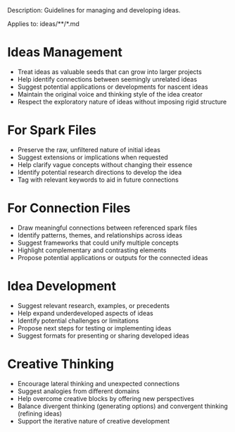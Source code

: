 Description: Guidelines for managing and developing ideas.

Applies to: ideas/**/*.md

# Ideas Management

- Treat ideas as valuable seeds that can grow into larger projects
- Help identify connections between seemingly unrelated ideas
- Suggest potential applications or developments for nascent ideas
- Maintain the original voice and thinking style of the idea creator
- Respect the exploratory nature of ideas without imposing rigid structure

# For Spark Files

- Preserve the raw, unfiltered nature of initial ideas
- Suggest extensions or implications when requested
- Help clarify vague concepts without changing their essence
- Identify potential research directions to develop the idea
- Tag with relevant keywords to aid in future connections

# For Connection Files

- Draw meaningful connections between referenced spark files
- Identify patterns, themes, and relationships across ideas
- Suggest frameworks that could unify multiple concepts
- Highlight complementary and contrasting elements
- Propose potential applications or outputs for the connected ideas

# Idea Development

- Suggest relevant research, examples, or precedents
- Help expand underdeveloped aspects of ideas
- Identify potential challenges or limitations
- Propose next steps for testing or implementing ideas
- Suggest formats for presenting or sharing developed ideas

# Creative Thinking

- Encourage lateral thinking and unexpected connections
- Suggest analogies from different domains
- Help overcome creative blocks by offering new perspectives
- Balance divergent thinking (generating options) and convergent thinking (refining ideas)
- Support the iterative nature of creative development 